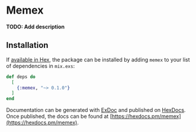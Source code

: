 # Memex

**TODO: Add description**

## Installation

If [available in Hex](https://hex.pm/docs/publish), the package can be installed
by adding `memex` to your list of dependencies in `mix.exs`:

```elixir
def deps do
  [
    {:memex, "~> 0.1.0"}
  ]
end
```

Documentation can be generated with [ExDoc](https://github.com/elixir-lang/ex_doc)
and published on [HexDocs](https://hexdocs.pm). Once published, the docs can
be found at [https://hexdocs.pm/memex](https://hexdocs.pm/memex).

